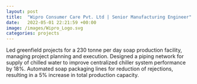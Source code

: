 ```yaml
---
layout: post
title:  "Wipro Consumer Care Pvt. Ltd | Senior Manufacturing Engineer"
date:   2022-05-01 22:21:59 +00:00
image: /images/Wipro_Logo.svg
categories: projects
---
```

Led greenfield projects for a 230 tonne per day soap production facility, managing project planning and execution. Designed a piping network for supply of chilled water to improve centralized chiller system performance by 18%. Automated soap packaging lines for reduction of rejections, resulting in a 5% increase in total production capacity.